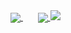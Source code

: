 <a href="https://github.com/f-pochat?tab=repositories">
  <img align="center" src="https://github-readme-stats.vercel.app/api?username=f-pochat&show_icons=true&theme=dracula&include_all_commits=true&count_private=true" />
</a>
&nbsp;
&nbsp;
&nbsp;
<a href="https://github.com/f-pochat/react-effortless-form">
  <img align="center" src="https://github-readme-stats.vercel.app/api/top-langs/?username=f-pochat&theme=dracula&hide=html,scss&include_all_commits=true&count_private=true&card-width=100" />
</a>
<a href="https://github.com/f-pochat/react-effortless-form">
  <img src="https://github-readme-stats.vercel.app/api/pin/?username=f-pochat&repo=react-effortless-form&theme=dracula&show_owner=true" />
</a>
